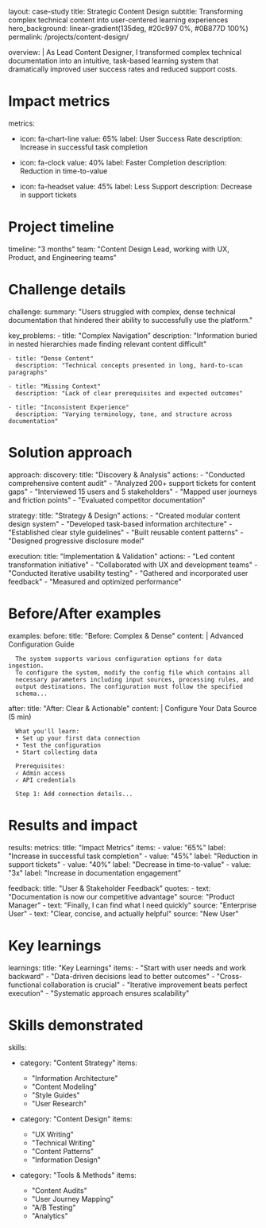 layout: case-study
title: Strategic Content Design
subtitle: Transforming complex technical content into user-centered learning experiences
hero_background: linear-gradient(135deg, #20c997 0%, #0B877D 100%)
permalink: /projects/content-design/

overview: |
  As Lead Content Designer, I transformed complex technical documentation into an intuitive, task-based learning system that dramatically improved user success rates and reduced support costs.

# Impact metrics
metrics:
  - icon: fa-chart-line
    value: 65%
    label: User Success Rate
    description: Increase in successful task completion
  
  - icon: fa-clock
    value: 40%
    label: Faster Completion
    description: Reduction in time-to-value
  
  - icon: fa-headset
    value: 45%
    label: Less Support
    description: Decrease in support tickets

# Project timeline
timeline: "3 months"
team: "Content Design Lead, working with UX, Product, and Engineering teams"

# Challenge details
challenge:
  summary: "Users struggled with complex, dense technical documentation that hindered their ability to successfully use the platform."
  
  key_problems:
    - title: "Complex Navigation"
      description: "Information buried in nested hierarchies made finding relevant content difficult"
    
    - title: "Dense Content"
      description: "Technical concepts presented in long, hard-to-scan paragraphs"
    
    - title: "Missing Context"
      description: "Lack of clear prerequisites and expected outcomes"
    
    - title: "Inconsistent Experience"
      description: "Varying terminology, tone, and structure across documentation"

# Solution approach
approach:
  discovery:
    title: "Discovery & Analysis"
    actions:
      - "Conducted comprehensive content audit"
      - "Analyzed 200+ support tickets for content gaps"
      - "Interviewed 15 users and 5 stakeholders"
      - "Mapped user journeys and friction points"
      - "Evaluated competitor documentation"
  
  strategy:
    title: "Strategy & Design"
    actions:
      - "Created modular content design system"
      - "Developed task-based information architecture"
      - "Established clear style guidelines"
      - "Built reusable content patterns"
      - "Designed progressive disclosure model"
  
  execution:
    title: "Implementation & Validation"
    actions:
      - "Led content transformation initiative"
      - "Collaborated with UX and development teams"
      - "Conducted iterative usability testing"
      - "Gathered and incorporated user feedback"
      - "Measured and optimized performance"

# Before/After examples
examples:
  before:
    title: "Before: Complex & Dense"
    content: |
      Advanced Configuration Guide
      
      The system supports various configuration options for data ingestion. 
      To configure the system, modify the config file which contains all 
      necessary parameters including input sources, processing rules, and 
      output destinations. The configuration must follow the specified 
      schema...
  
  after:
    title: "After: Clear & Actionable"
    content: |
      Configure Your Data Source (5 min)
      
      What you'll learn:
      • Set up your first data connection
      • Test the configuration
      • Start collecting data
      
      Prerequisites:
      ✓ Admin access
      ✓ API credentials
      
      Step 1: Add connection details...

# Results and impact
results:
  metrics:
    title: "Impact Metrics"
    items:
      - value: "65%"
        label: "Increase in successful task completion"
      - value: "45%"
        label: "Reduction in support tickets"
      - value: "40%"
        label: "Decrease in time-to-value"
      - value: "3x"
        label: "Increase in documentation engagement"
  
  feedback:
    title: "User & Stakeholder Feedback"
    quotes:
      - text: "Documentation is now our competitive advantage"
        source: "Product Manager"
      - text: "Finally, I can find what I need quickly"
        source: "Enterprise User"
      - text: "Clear, concise, and actually helpful"
        source: "New User"

# Key learnings
learnings:
  title: "Key Learnings"
  items:
    - "Start with user needs and work backward"
    - "Data-driven decisions lead to better outcomes"
    - "Cross-functional collaboration is crucial"
    - "Iterative improvement beats perfect execution"
    - "Systematic approach ensures scalability"

# Skills demonstrated
skills:
  - category: "Content Strategy"
    items:
      - "Information Architecture"
      - "Content Modeling"
      - "Style Guides"
      - "User Research"
  
  - category: "Content Design"
    items:
      - "UX Writing"
      - "Technical Writing"
      - "Content Patterns"
      - "Information Design"
  
  - category: "Tools & Methods"
    items:
      - "Content Audits"
      - "User Journey Mapping"
      - "A/B Testing"
      - "Analytics"